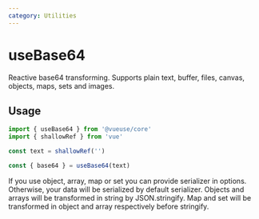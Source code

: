 ```yaml
---
category: Utilities
---
```


# useBase64

Reactive base64 transforming. Supports plain text, buffer, files, canvas, objects, maps, sets and images.

## Usage

```ts twoslash
import { useBase64 } from '@vueuse/core'
import { shallowRef } from 'vue'

const text = shallowRef('')

const { base64 } = useBase64(text)
```

If you use object, array, map or set you can provide serializer in options. Otherwise, your data will be serialized by default serializer.
Objects and arrays will be transformed in string by JSON.stringify. Map and set will be transformed in object and array respectively before stringify.
